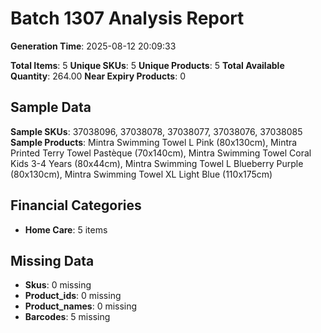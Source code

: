 # Batch 1307 Analysis Report

**Generation Time**: 2025-08-12 20:09:33

**Total Items**: 5
**Unique SKUs**: 5
**Unique Products**: 5
**Total Available Quantity**: 264.00
**Near Expiry Products**: 0

## Sample Data
**Sample SKUs**: 37038096, 37038078, 37038077, 37038076, 37038085
**Sample Products**: Mintra Swimming Towel L Pink (80x130cm), Mintra Printed Terry Towel Pastèque (70x140cm), Mintra Swimming Towel Coral Kids 3-4 Years (80x44cm), Mintra Swimming Towel L Blueberry Purple (80x130cm), Mintra Swimming Towel XL Light Blue (110x175cm)

## Financial Categories
- **Home Care**: 5 items

## Missing Data
- **Skus**: 0 missing
- **Product_ids**: 0 missing
- **Product_names**: 0 missing
- **Barcodes**: 5 missing
